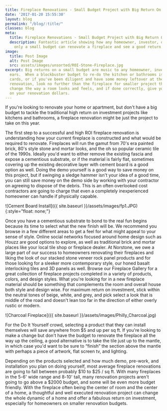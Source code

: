 ```yaml
---
title: Fireplace Renovations - Small Budget Project with Big Return On Investment
date: '2017-01-20 15:55:30'
layout: blog
permalink: "/blog/:title/"
classes: blog
meta:
  title: Fireplace Renovations - Small Budget Project with Big Return On Investment
  description: Fantastic article showing how any homeowner, investor, or flipper with
    only a small budget can renovate a fireplace and see a good return on investment.
image:
  title: Post Image
  alt: Post Image
  src: assets/images/unsorted/ROI-Stone-Fireplace.jpg
excerpt: Big returns on a small budget are music to any homeowner, investor, or flipper's
  ears.  When a blockbuster budget to re-do the kitchen or bathrooms isn't in the
  cards, or if you've been diligent and have some money leftover at the end of a big
  renovation, look no further than the fireplace for smaller project that can significantly
  change the way a room looks and feels, and if done correctly, give you a great return
  on your renovation dollars.
---
```

If you're looking to renovate your home or apartment, but don't have a big budget to tackle the traditional high return on investment projects like kitchens and bathrooms, a fireplace renovation might be just the project to take on this year.

The first step to a successful and high ROI fireplace renovation is understanding how your current fireplace is constructed and what would be required to renovate. Fireplaces will run the gamut from 70's era painted brick, 80's style stone and mortar looks, and the oh so popular ceramic tile of the 1990s. Ideally you'd want to either remove the existing fascia and expose a cementious substrate, or if the material is fairly flat, sometimes covering up the existing decorative layer with cement board is a good option as well. Doing the demo yourself is a good way to save money on this project, but if swinging a sledge hammer isn't your idea of a good time, you can still save money on the demo side by working with your contractor on agreeing to dispose of the debris. This is an often overlooked cost contractors are going to charge that even a completely inexperienced homeowner can handle if physically capable.

![Cement Board Install]({{ site.baseurl }}/assets/images/fp1.JPG){:style="float: none;"}

Once you have a cementious substrate to bond to the real fun begins because its time to select what the new finish will be. We recommend you browse in a few different areas to get a feel for what might appeal to your sense of style. Online social networks focused around home design such as Houzz are good options to explore, as well as traditional brick and mortar places like your local tile shop or fireplace dealer. At Norstone, we owe a large part of our success to homeowners renovating their fireplaces and liking the look of our stacked stone veneer rock panel products and for those looking for a sleeker more contemporary style, our honed basalt interlocking tiles and 3D panels as well. Browse our Fireplace Gallery for a great collection of fireplace projects completed in a variety of products, colors, and design styles. What you're looking for in a new fireplace material should be something that complements the room and overall house both style and design wise. For maximum return on investment, stick within the neutral tones of beige, white, and grey, and pick select a look that is middle of the road and doesn't lean too far in the direction of either overly rustic or modern.

![Charcoal Fireplace]({{ site.baseurl }}/assets/images/Philly_Charcoal.jpg)

For the Do It Yourself crowd, selecting a product that they can install themselves will save anywhere from $5 and up per sq ft. If you're looking to make a change but don't have the budget to renovate the fireplace all the way up the ceiling, a good alternative is to take the tile just up to the mantle, in which case you'd want to be sure to “finish” the section above the mantle with perhaps a piece of artwork, flat screen tv, and lighting.

<span style="letter-spacing: 0.01em;">Depending on the products selected and how much demo, pre-work, and installation you plan on doing yourself, most average fireplace renovations are going to fall between probably $10 to $25 / sq ft. With many fireplaces in the 5-6' wide range and 8-10' tall, many renovation projects aren't going to go above a $2000 budget, and some will be even more budget friendly. With the fireplace often being the center of room and the center of a home, a thoughtful and well executed renovation project can change the whole dynamic of a home and offer a fabulous return on investment, especially for homeowners on smaller renovation budgets.</span>
